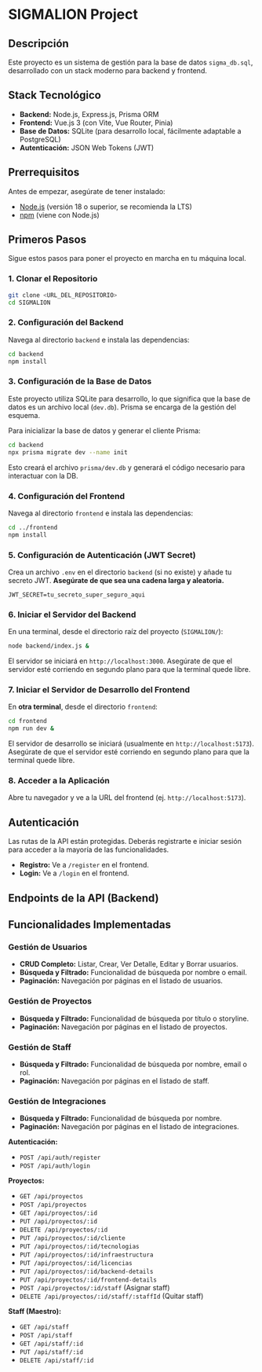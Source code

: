 # SIGMALION Project

## Descripción
Este proyecto es un sistema de gestión para la base de datos `sigma_db.sql`, desarrollado con un stack moderno para backend y frontend.

## Stack Tecnológico
-   **Backend:** Node.js, Express.js, Prisma ORM
-   **Frontend:** Vue.js 3 (con Vite, Vue Router, Pinia)
-   **Base de Datos:** SQLite (para desarrollo local, fácilmente adaptable a PostgreSQL)
-   **Autenticación:** JSON Web Tokens (JWT)

## Prerrequisitos
Antes de empezar, asegúrate de tener instalado:
-   [Node.js](https://nodejs.org/en/) (versión 18 o superior, se recomienda la LTS)
-   [npm](https://www.npmjs.com/) (viene con Node.js)

## Primeros Pasos

Sigue estos pasos para poner el proyecto en marcha en tu máquina local.

### 1. Clonar el Repositorio
```bash
git clone <URL_DEL_REPOSITORIO>
cd SIGMALION
```

### 2. Configuración del Backend

Navega al directorio `backend` e instala las dependencias:
```bash
cd backend
npm install
```

### 3. Configuración de la Base de Datos

Este proyecto utiliza SQLite para desarrollo, lo que significa que la base de datos es un archivo local (`dev.db`). Prisma se encarga de la gestión del esquema.

Para inicializar la base de datos y generar el cliente Prisma:
```bash
cd backend
npx prisma migrate dev --name init
```
Esto creará el archivo `prisma/dev.db` y generará el código necesario para interactuar con la DB.

### 4. Configuración del Frontend

Navega al directorio `frontend` e instala las dependencias:
```bash
cd ../frontend
npm install
```

### 5. Configuración de Autenticación (JWT Secret)

Crea un archivo `.env` en el directorio `backend` (si no existe) y añade tu secreto JWT. **Asegúrate de que sea una cadena larga y aleatoria.**
```
JWT_SECRET=tu_secreto_super_seguro_aqui
```

### 6. Iniciar el Servidor del Backend

En una terminal, desde el directorio raíz del proyecto (`SIGMALION/`):
```bash
node backend/index.js &
```
El servidor se iniciará en `http://localhost:3000`. Asegúrate de que el servidor esté corriendo en segundo plano para que la terminal quede libre.

### 7. Iniciar el Servidor de Desarrollo del Frontend

En **otra terminal**, desde el directorio `frontend`:
```bash
cd frontend
npm run dev &
```
El servidor de desarrollo se iniciará (usualmente en `http://localhost:5173`). Asegúrate de que el servidor esté corriendo en segundo plano para que la terminal quede libre.

### 8. Acceder a la Aplicación

Abre tu navegador y ve a la URL del frontend (ej. `http://localhost:5173`).

## Autenticación

Las rutas de la API están protegidas. Deberás registrarte e iniciar sesión para acceder a la mayoría de las funcionalidades.
-   **Registro:** Ve a `/register` en el frontend.
-   **Login:** Ve a `/login` en el frontend.

## Endpoints de la API (Backend)

## Funcionalidades Implementadas

### Gestión de Usuarios

-   **CRUD Completo:** Listar, Crear, Ver Detalle, Editar y Borrar usuarios.
-   **Búsqueda y Filtrado:** Funcionalidad de búsqueda por nombre o email.
-   **Paginación:** Navegación por páginas en el listado de usuarios.

### Gestión de Proyectos

-   **Búsqueda y Filtrado:** Funcionalidad de búsqueda por título o storyline.
-   **Paginación:** Navegación por páginas en el listado de proyectos.

### Gestión de Staff

-   **Búsqueda y Filtrado:** Funcionalidad de búsqueda por nombre, email o rol.
-   **Paginación:** Navegación por páginas en el listado de staff.

### Gestión de Integraciones

-   **Búsqueda y Filtrado:** Funcionalidad de búsqueda por nombre.
-   **Paginación:** Navegación por páginas en el listado de integraciones.

**Autenticación:**
-   `POST /api/auth/register`
-   `POST /api/auth/login`

**Proyectos:**
-   `GET /api/proyectos`
-   `POST /api/proyectos`
-   `GET /api/proyectos/:id`
-   `PUT /api/proyectos/:id`
-   `DELETE /api/proyectos/:id`
-   `PUT /api/proyectos/:id/cliente`
-   `PUT /api/proyectos/:id/tecnologias`
-   `PUT /api/proyectos/:id/infraestructura`
-   `PUT /api/proyectos/:id/licencias`
-   `PUT /api/proyectos/:id/backend-details`
-   `PUT /api/proyectos/:id/frontend-details`
-   `POST /api/proyectos/:id/staff` (Asignar staff)
-   `DELETE /api/proyectos/:id/staff/:staffId` (Quitar staff)

**Staff (Maestro):**
-   `GET /api/staff`
-   `POST /api/staff`
-   `GET /api/staff/:id`
-   `PUT /api/staff/:id`
-   `DELETE /api/staff/:id`

